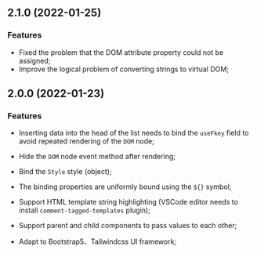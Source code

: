 ## 2.1.0 (2022-01-25)

### Features

- Fixed the problem that the DOM attribute property could not be assigned;
- Improve the logical problem of converting strings to virtual DOM;

## 2.0.0 (2022-01-23)

### Features

- Inserting data into the head of the list needs to bind the `useFkey` field to avoid repeated rendering of the `DOM` node;

- Hide the `DOM` node event method after rendering;
   
- Bind the `Style` style (object);
   
- The binding properties are uniformly bound using the `${}` symbol;
   
- Support HTML template string highlighting (VSCode editor needs to install `comment-tagged-templates` plugin);
   
- Support parent and child components to pass values to each other;

- Adapt to Bootstrap5、Tailwindcss UI framework;
